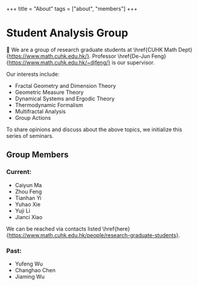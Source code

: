 +++
title = "About"
tags = ["about", "members"]
+++

# Student Analysis Group
👋 We are a group of research graduate students at \href{CUHK Math Dept}{https://www.math.cuhk.edu.hk/}. Professor \href{De-Jun Feng}{https://www.math.cuhk.edu.hk/~djfeng/} is our supervisor.

Our interests include:
- Fractal Geometry and Dimension Theory
- Geometric Measure Theory
- Dynamical Systems and Ergodic Theory
- Thermodynamic Formalism
- Multifractal Analysis
- Group Actions

To share opinions and discuss about the above topics, we initialize this series of seminars.

## Group Members
### Current:
- Caiyun Ma
- Zhou Feng
- Tianhan Yi
- Yuhao Xie
- Yuji Li
- Jianci Xiao
  
We can be reached via contacts listed \href{here}{https://www.math.cuhk.edu.hk/people/research-graduate-students}.

### Past:
- Yufeng Wu
- Changhao Chen
- Jiaming Wu
